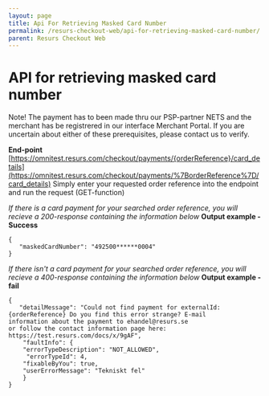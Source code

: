 ```yaml
---
layout: page
title: Api For Retrieving Masked Card Number
permalink: /resurs-checkout-web/api-for-retrieving-masked-card-number/
parent: Resurs Checkout Web
---
```



# API for retrieving masked card number 

Note!
The payment has to been made thru our PSP-partner NETS and the merchant
has be registrered in our interface Merchant Portal. If you are
uncertain about either of these prerequisites, please contact us to
verify.
  
**End-point**
[https://omnitest.resurs.com/checkout/payments/{orderReference}/card_details](https://omnitest.resurs.com/checkout/payments/%7BorderReference%7D/card_details)
Simply enter your requested order reference into the endpoint and run
the request (GET-function)
  
*If there is a card payment for your searched order reference, you will
recieve a 200-response containing the information below*
**Output example - Success**
``` syntaxhighlighter-pre
{
   "maskedCardNumber": "492500******0004"
}
```
  
*If there isn't a card payment for your searched order reference, you
will recieve a 400-response containing the information below*
**Output example - fail**
``` syntaxhighlighter-pre
{
   "detailMessage": "Could not find payment for externalId: {orderReference} Do you find this error strange? E-mail
information about the payment to ehandel@resurs.se
or follow the contact information page here: https://test.resurs.com/docs/x/9gAF",
    "faultInfo": {     
    "errorTypeDescription": "NOT_ALLOWED",
     "errorTypeId": 4,
    "fixableByYou": true,      
    "userErrorMessage": "Tekniskt fel"
    }
}
```
